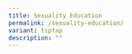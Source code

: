 ```yaml
---
title: Sexuality Education
permalink: /sexuality-education/
variant: tiptap
description: ""
---
```

